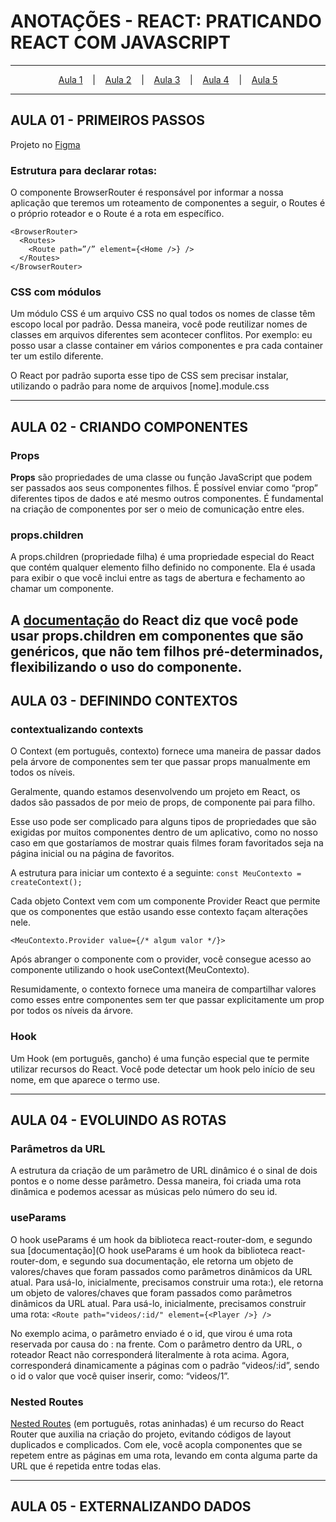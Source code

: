 # ANOTAÇÕES - REACT: PRATICANDO REACT COM JAVASCRIPT

--- 

<p align="center">
  <a href="#-aula-1">Aula 1</a> &nbsp;&nbsp;&nbsp;|&nbsp;&nbsp;&nbsp;
  <a href="#-aula-2">Aula 2</a> &nbsp;&nbsp;&nbsp;|&nbsp;&nbsp;&nbsp;
  <a href="#-aula-3">Aula 3</a> &nbsp;&nbsp;&nbsp;|&nbsp;&nbsp;&nbsp;
  <a href="#-aula-4">Aula 4</a> &nbsp;&nbsp;&nbsp;|&nbsp;&nbsp;&nbsp;
  <a href="#-aula-5">Aula 5</a> 

</p>

---

## AULA 01 - PRIMEIROS PASSOS
  Projeto no [Figma](https://github.com/alura-cursos/cinetag/archive/refs/heads/arquivos-iniciais.zip)

### Estrutura para declarar rotas:
O componente BrowserRouter é responsável por informar a nossa aplicação que teremos um roteamento de componentes a seguir, o Routes é o próprio roteador e o Route é a rota em específico.

```
<BrowserRouter>
  <Routes>
    <Route path=”/” element={<Home />} />
  </Routes>
</BrowserRouter>
```

### CSS com módulos
Um módulo CSS é um arquivo CSS no qual todos os nomes de classe têm escopo local por padrão. Dessa maneira, você pode reutilizar nomes de classes em arquivos diferentes sem acontecer conflitos. Por exemplo: eu posso usar a classe container em vários componentes e pra cada container ter um estilo diferente.

O React por padrão suporta esse tipo de CSS sem precisar instalar, utilizando o padrão para nome de arquivos [nome].module.css

---

## AULA 02 - CRIANDO COMPONENTES
### Props
**Props** são propriedades de uma classe ou função JavaScript que podem ser passados aos seus componentes filhos. É possível enviar como “prop” diferentes tipos de dados e até mesmo outros componentes. É fundamental na criação de componentes por ser o meio de comunicação entre eles.

###  props.children
A props.children (propriedade filha) é uma propriedade especial do React que contém qualquer elemento filho definido no componente. Ela é usada para exibir o que você inclui entre as tags de abertura e fechamento ao chamar um componente.

A [documentação](https://reactjs.org/docs/composition-vs-inheritance.html) do React diz que você pode usar props.children em componentes que são genéricos, que não tem filhos pré-determinados, flexibilizando o uso do componente.
---

## AULA 03 - DEFININDO CONTEXTOS
### contextualizando contexts
O Context (em português, contexto) fornece uma maneira de passar dados pela árvore de componentes sem ter que passar props manualmente em todos os níveis.

Geralmente, quando estamos desenvolvendo um projeto em React, os dados são passados de por meio de props, de componente pai para filho.

Esse uso pode ser complicado para alguns tipos de propriedades que são exigidas por muitos componentes dentro de um aplicativo, como no nosso caso em que gostaríamos de mostrar quais filmes foram favoritados seja na página inicial ou na página de favoritos.

 A estrutura para iniciar um contexto é a seguinte: ```const MeuContexto = createContext();```

 Cada objeto Context vem com um componente Provider React que permite que os componentes que estão usando esse contexto façam alterações nele.
 ```
 <MeuContexto.Provider value={/* algum valor */}>
 ```

 Após abranger o componente com o provider, você consegue acesso ao componente utilizando o hook useContext(MeuContexto).

Resumidamente, o contexto fornece uma maneira de compartilhar valores como esses entre componentes sem ter que passar explicitamente um prop por todos os níveis da árvore.

### Hook
Um Hook (em português, gancho) é uma função especial que te permite utilizar recursos do React. Você pode detectar um hook pelo início de seu nome, em que aparece o termo use.


---

## AULA 04 - EVOLUINDO AS ROTAS
### Parâmetros da URL
A estrutura da criação de um parâmetro de URL dinâmico é o sinal de dois pontos e o nome desse parâmetro. Dessa maneira, foi criada uma rota dinâmica e podemos acessar as músicas pelo número do seu id.

### useParams
O hook useParams é um hook da biblioteca react-router-dom, e segundo sua [documentação](O hook useParams é um hook da biblioteca react-router-dom, e segundo sua documentação, ele retorna um objeto de valores/chaves que foram passados como parâmetros dinâmicos da URL atual. Para usá-lo, inicialmente, precisamos construir uma rota:), ele retorna um objeto de valores/chaves que foram passados como parâmetros dinâmicos da URL atual. Para usá-lo, inicialmente, precisamos construir uma rota:
```<Route path="videos/:id/" element={<Player />} />```

No exemplo acima, o parâmetro enviado é o id, que virou é uma rota reservada por causa do : na frente. Com o parâmetro dentro da URL, o roteador React não corresponderá literalmente à rota acima. Agora, corresponderá dinamicamente a páginas com o padrão “videos/:id”, sendo o id o valor que você quiser inserir, como: “videos/1”.

### Nested Routes
[Nested Routes](https://reactrouter.com/en/v6.3.0/getting-started/overview#nested-routes) (em português, rotas aninhadas) é um recurso do React Router que auxilia na criação do projeto, evitando códigos de layout duplicados e complicados. Com ele, você acopla componentes que se repetem entre as páginas em uma rota, levando em conta alguma parte da URL que é repetida entre todas elas.


---

## AULA 05 - EXTERNALIZANDO DADOS
